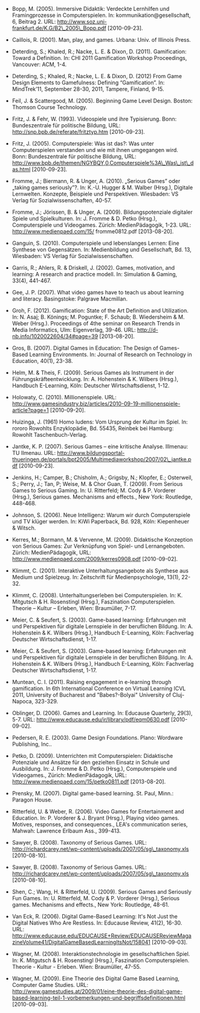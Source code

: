 <!-- filename: 99_Literatur.md -->
<!-- title: Literatur -->

- Bopp, M. (2005). Immersive Didaktik: Verdeckte Lernhilfen und Framingprozesse in Computerspielen. In: kommunikation@gesellschaft, 6, Beitrag 2. URL: http://www.soz.uni-frankfurt.de/K.G/B2\_2005\_Bopp.pdf \[2010-09-23].

- Caillois, R. (2001). Man, play, and games. Urbana: Univ. of Illinois Press.

- Deterding, S.; Khaled, R.; Nacke, L. E. &amp; Dixon, D. (2011). Gamification: Toward a Definition. In: CHI 2011 Gamification Workshop Proceedings, Vancouver: ACM, 1-4.

- Deterding, S.; Khaled, R.; Nacke, L. E. &amp; Dixon, D. (2012) From Game Design Elements to Gamefulness: Defining “Gamification”. In: MindTrek’11, September 28-30, 2011, Tampere, Finland, 9-15.

- Feil, J. &amp; Scattergood, M. (2005). Beginning Game Level Design. Boston: Thomson Course Technology.

- Fritz, J. &amp; Fehr, W. (1993). Videospiele und ihre Typisierung. Bonn: Bundeszentrale für politische Bildung, URL: http://snp.bpb.de/referate/fritztyp.htm \[2010-09-23].

- Fritz, J. (2005). Computerspiele: Was ist das?: Was unter Computerspielen verstanden und wie mit ihnen umgegangen wird. Bonn: Bundeszentrale für politische Bildung, URL: http://www.bpb.de/themen/NGYBQY,0,Computerspiele%3A\_Was\_ist\_das.html \[2010-09-23].

- Fromme, J.; Biermann, R. &amp; Unger, A. (2010). „Serious Games” oder „taking games seriously”?. In: K.-U. Hugger &amp; M. Walber (Hrsg.), Digitale Lernwelten. Konzepte, Beispiele und Perspektiven. Wiesbaden: VS Verlag für Sozialwissenschaften, 40-57.

- Fromme, J.; Jörissen, B. &amp; Unger, A. (2009). Bildungspotenziale digitaler Spiele und Spielkulturen. In: J. Fromme &amp; D. Petko (Hrsg.), Computerspiele und Videogames. Zürich: MedienPädagogik, 1-23. URL: http://www.medienpaed.com/15/ fromme0812.pdf \[2013-08-20].

- Ganguin, S. (2010). Computerspiele und lebenslanges Lernen: Eine Synthese von Gegensätzen. In: Medienbildung und Gesellschaft, Bd. 13, Wiesbaden: VS Verlag für Sozialwissenschaften.

- Garris, R.; Ahlers, R. &amp; Driskell, J. (2002). Games, motivation, and learning: A research and practice modell. In: Simulation &amp; Gaming, 33(4), 441-467.

- Gee, J. P. (2007). What video games have to teach us about learning and literacy. Basingstoke: Palgrave Macmillan.

- Groh, F. (2012). Gamification: State of the Art Definition and Utilization. In: N. Asaj; B. Könings; M. Poguntke; F. Schaub; B. Wiedersheim &amp; M. Weber (Hrsg.). Proceedings of 4the seminar on Research Trends in Media Informatics, Ulm: Eigenverlag, 39-46. URL: http://d-nb.info/1020022604/34#page=39 \[2013-08-20].

- Gros, B. (2007). Digital Games in Education: The Design of Games-Based Learning Environments. In: Journal of Research on Technology in Education, 40(1), 23-38.

- Helm, M. &amp; Theis, F. (2009). Serious Games als Instrument in der Führungskräfteentwicklung. In: A. Hohenstein &amp; K. Wilbers (Hrsg.), Handbuch E-Learning, Köln: Deutscher Wirtschaftsdienst, 1-12.

- Holowaty, C. (2010). Millionenspiele. URL: http://www.gamesindustry.biz/articles/2010-09-19-millionenspiele-article?page=1 \[2010-09-20].

- Huizinga, J. (1961) Homo ludens: Vom Ursprung der Kultur im Spiel. In: rororo Rowohlts Enzyklopädie, Bd. 55435, Reinbek bei Hamburg: Rowohlt Taschenbuch-Verlag.

- Jantke, K. P. (2007). Serious Games – eine kritische Analyse. Illmenau: TU Ilmenau. URL: http://www.bildungsportal-thueringen.de/portals/bpt2005/Multimediaworkshop/2007/02\_jantke.pdf \[2010-09-23].

- Jenkins, H.; Camper, B.; Chisholm, A.; Grigsby, N.; Klopfer, E.; Osterweil, S.; Perry, J.; Tan, P; Weise, M. &amp; Chor Guan, T. (2009). From Serious Games to Serious Gaming. In: U. Ritterfeld; M. Cody &amp; P. Vorderer (Hrsg.), Serious games. Mechanisms and effects., New York: Routledge, 448-468.

- Johnson, S. (2006). Neue Intelligenz: Warum wir durch Computerspiele und TV klüger werden. In: KiWi Paperback, Bd. 928, Köln: Kiepenheuer &amp; Witsch.

- Kerres, M.; Bormann, M. &amp; Vervenne, M. (2009). Didaktische Konzeption von Serious Games: Zur Verknüpfung von Spiel- und Lernangeboten. Zürich: MedienPädagogik, URL: http://www.medienpaed.com/2009/kerres0908.pdf \[2010-09-02].

- Klimmt, C. (2001). Interaktive Unterhaltungsangebote als Synthese aus Medium und Spielzeug. In: Zeitschrift für Medienpsychologie, 13(1), 22-32.

- Klimmt, C. (2008). Unterhaltungserleben bei Computerspielen. In: K. Mitgutsch &amp; H. Rosenstingl (Hrsg.), Faszination Computerspielen. Theorie – Kultur – Erleben, Wien: Braumüller, 7-17.

- Meier, C. &amp; Seufert, S. (2003). Game-based learning: Erfahrungen mit und Perspektiven für digitale Lernspiele in der beruflichen Bildung. In: A. Hohenstein &amp; K. Wilbers (Hrsg.), Handbuch E-Learning, Köln: Fachverlag Deutscher Wirtschaftsdienst, 1-17.

- Meier, C. &amp; Seufert, S. (2003). Game-based learning: Erfahrungen mit und Perspektiven für digitale Lernspiele in der beruflichen Bildung. In: A. Hohenstein &amp; K. Wilbers (Hrsg.), Handbuch E-Learning, Köln: Fachverlag Deutscher Wirtschaftsdienst, 1-17.

- Muntean, C. I. (2011). Raising engagement in e-learning through gamification. In 6th International Conference on Virtual Learning ICVL 2011, University of Bucharest and "Babes?-Bolyai" University of Cluj-Napoca, 323-329.

- Oblinger, D. (2006). Games and Learning. In: Educause Quarterly, 29(3), 5-7. URL: http://www.educause.edu/ir/library/pdf/eqm0630.pdf \[2010-09-02].

- Pedersen, R. E. (2003). Game Design Foundations. Plano: Wordware Publishing, Inc..

- Petko, D. (2009). Unterrichten mit Computerspielen: Didaktische Potenziale und Ansätze für den gezielten Einsatz in Schule und Ausbildung. In: J. Fromme &amp; D. Petko (Hrsg.), Computerspiele und Videogames., Zürich: MedienPädagogik, URL: http://www.medienpaed.com/15/petko0811.pdf \[2013-08-20].

- Prensky, M. (2007). Digital game-based learning. St. Paul, Minn.: Paragon House.

- Ritterfeld, U. &amp; Weber, R. (2006). Video Games for Entertainment and Education. In: P. Vorderer &amp; J. Bryant (Hrsg.), Playing video games. Motives, responses, and consequences., LEA's communication series, Mahwah: Lawrence Erlbaum Ass., 399-413.

- Sawyer, B. (2008). Taxonomy of Serious Games. URL: http://richardcarey.net/wp-content/uploads/2007/05/sg\_taxonomy.xls \[2010-08-10].

- Sawyer, B. (2008). Taxonomy of Serious Games. URL: http://richardcarey.net/wp-content/uploads/2007/05/sg\_taxonomy.xls \[2010-08-10].

- Shen, C.; Wang, H. &amp; Ritterfeld, U. (2009). Serious Games and Seriously Fun Games. In: U. Ritterfeld, M. Cody &amp; P. Vorderer (Hrsg.), Serious games. Mechanisms and effects., New York: Routledge, 48-61.

- Van Eck, R. (2006). Digital Game-Based Learning: It's Not Just the Digital Natives Who Are Restless. In: Educause Review, 41(2), 16-30. URL: http://www.educause.edu/EDUCAUSE+Review/EDUCAUSEReviewMagazineVolume41/DigitalGameBasedLearningItsNot/158041 \[2010-09-03].

- Wagner, M. (2008). Interaktionstechnologie im gesellschaftlichen Spiel. In: K. Mitgutsch &amp; H. Rosenstingl (Hrsg.), Faszination Computerspielen. Theorie - Kultur - Erleben. Wien: Braumüller, 47-55.

- Wagner, M. (2009). Eine Theorie des Digital Game Based Learning, Computer Game Studies. URL: http://www.gamestudies.at/2009/01/eine-theorie-des-digital-game-based-learning-teil-1-vorbemerkungen-und-begriffsdefinitionen.html \[2010-09-03].
